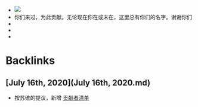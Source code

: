- ![](https://firebasestorage.googleapis.com/v0/b/firescript-577a2.appspot.com/o/imgs%2Fapp%2Fvictor-wu%2FG6SPcGkpsG.png?alt=media&token=5830f8d0-c1c7-47ac-9bd3-c62bf835230e)
- 你们来过，为此贡献。无论现在你在或未在，这里总有你们的名字。谢谢你们
- 
- 
- 

# Backlinks
## [July 16th, 2020](July 16th, 2020.md)
- 按苏维的提议，新增 [贡献者清单](贡献者清单.md)

